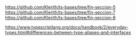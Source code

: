 https://github.com/Klerith/ts-bases/tree/fin-seccion-5
https://github.com/Klerith/ts-bases/tree/fin-seccion-7
https://github.com/Klerith/ts-bases/tree/fin-seccion-8

https://www.typescriptlang.org/docs/handbook/2/everyday-types.html#differences-between-type-aliases-and-interfaces